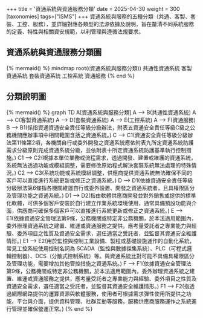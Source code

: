 +++
title = '資通系統與資通服務分類'
date = 2025-04-30
weight = 300
[taxonomies]
tags=["ISMS"]
+++
資通系統與服務的五種分類（共通、客製、套裝、工控、服務），並詳細對應各類型的法源依據及說明，旨在釐清不同系統服務的定義、特性與相關資安規範，以利管理與遵循法規要求。
<!-- more -->
## 資通系統與資通服務分類圖
{% mermaid() %}
mindmap
    root((資通系統與服務分類))
        共通性資通系統
        客製資通系統
        套裝資通系統
        工控系統
        資通服務
{% end %}

## 分類說明圖
{% mermaid() %}
graph TD
A[資通系統與服務分類] 
A --> B(共通性資通系統)
A --> C(客製資通系統)
A --> D(套裝資通系統)
A --> E(工控系統)
A --> F(資通服務)
    B --> B1(係指資通資通安全責任等級分級辦法，附表五資通安全責任等級C級之公務機關應辦事項中相關範圍含括之資通系統。)
    C --> C1(資通安全責任等級分級辦法第11條第2項，各機關自行或委外開發之資通系統應依附表九所定資通系統防護需求分級原則完成資通系統分級，並依附表十所定資通系統防護基準執行控制措施。)
    C1 --> C2(根據本單位業務或流程需求，透過開發、建置或維護的資通系統，系統無法透過功能或模組調整，需要修改原始程式解決套裝系統無法處理的特殊情況。)
    C2 --> C3(系統功能或系統模組調整，供應商提供資通系統無法確保不同的客戶可以直接進行系統更新或修正之資通系統。)
    D --> D1(依據資通安全責任等級分級辦法第6條指各機關維運自行或委外設置、開發之資通系統者，且具權限區分及管理功能之資通系統。)
    D1 --> D2(指由軟體供應商開發並對外銷售或提供的標準化軟體，可供多個客戶安裝於自行建立作業系統環境使用，通常具備預設功能與介面，供應商可確保多個客戶可以直接進行系統更新或修正之資通系統。)
    E --> E1(依據資通安全管理法第9條，公務機關或特定非公務機關，於本法適用範圍內，委外辦理資通系統之建置、維運或資通服務之提供，應考量受託者之專業能力與經驗、委外項目之性質及資通安全需求，選任適當之受託者，並監督其資通安全維護情形。)
    E1 --> E2(用於監控與控制工業設備、製程或基礎設施運作的自動化系統，常見工控系統使用控制名詞為 SCADA（監控與數據採集系統）、PLC（可程式邏輯控制器）、DCS（分散式控制系統）等。與資通系統比對可能不具備具權限區分及管理功能，需要增加其他管控措施之資通系統。)
    F --> F1(依據資通安全管理法第9條，公務機關或特定非公務機關，於本法適用範圍內，委外辦理資通系統之建置、維運或資通服務之提供，應考量受託者之專業能力與經驗、委外項目之性質及資通安全需求，選任適當之受託者，並監督其資通安全維護情形。)
    F1 --> F2(指透過網際網路提供的運算資源與軟體服務，使用者可根據需求彈性使用所提供之功能、平台與介面，提供資料管理、社群互動等服務，服務供應商服務運作之系統進行管理並確保營運正常。)
{% end %}
